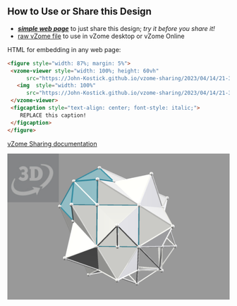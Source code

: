 
## How to Use or Share this Design

 - [***simple web page***](<https://John-Kostick.github.io/vzome-sharing/2023/04/14/21-37-28-Stellated-Rhombic-Icosahedron/>) to just share this design; *try it before you share it!*
 - [raw vZome file](<https://raw.githubusercontent.com/John-Kostick/vzome-sharing/main/2023/04/14/21-37-28-Stellated-Rhombic-Icosahedron/Stellated-Rhombic-Icosahedron.vZome>) to use in vZome desktop or vZome Online
 
 HTML for embedding in any web page:
 ```html
<figure style="width: 87%; margin: 5%">
  <vzome-viewer style="width: 100%; height: 60vh"
       src="https://John-Kostick.github.io/vzome-sharing/2023/04/14/21-37-28-Stellated-Rhombic-Icosahedron/Stellated-Rhombic-Icosahedron.vZome" >
    <img  style="width: 100%"
       src="https://John-Kostick.github.io/vzome-sharing/2023/04/14/21-37-28-Stellated-Rhombic-Icosahedron/Stellated-Rhombic-Icosahedron.png" >
  </vzome-viewer>
  <figcaption style="text-align: center; font-style: italic;">
     REPLACE this caption!
  </figcaption>
</figure>
 ```

[vZome Sharing documentation](https://vzome.github.io/vzome/sharing.html#how-it-works)

![Image](<Stellated-Rhombic-Icosahedron.png>)

